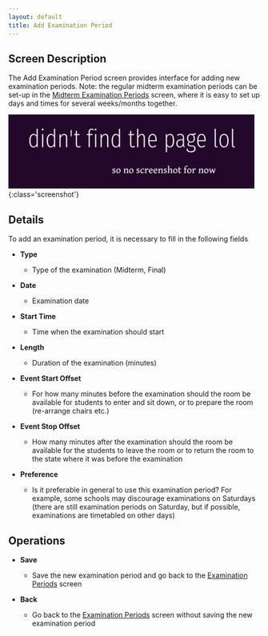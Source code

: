 ```yaml
---
layout: default
title: Add Examination Period
---
```



## Screen Description


 The Add Examination Period screen provides interface for adding new examination periods. Note: the regular midterm examination periods can be set-up in the [Midterm Examination Periods](setup-examination-periods) screen, where it is easy to set up days and times for several weeks/months together.

![Add Examination Period](images/1-ooops.png){:class='screenshot'}

## Details


 To add an examination period, it is necessary to fill in the following fields

* **Type**
	* Type of the examination (Midterm, Final)

* **Date**
	* Examination date

* **Start Time**
	* Time when the examination should start

* **Length**
	* Duration of the examination (minutes)

* **Event Start Offset**
	* For how many minutes before the examination should the room be available for students to enter and sit down, or to prepare the room (re-arrange chairs etc.)

* **Event Stop Offset**
	* How many minutes after the examination should the room be available for the students to leave the room or to return the room to the state where it was before the examination

* **Preference**
	* Is it preferable in general to use this examination period? For example, some schools may discourage examinations on Saturdays (there are still examination periods on Saturday, but if possible, examinations are timetabled on other days)

## Operations

* **Save**
	* Save the new examination period and go back to the [Examination Periods](examination-periods) screen

* **Back**
	* Go back to the [Examination Periods](examination-periods) screen without saving the new examination period



